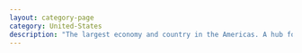 ```yaml
---
layout: category-page
category: United-States
description: "The largest economy and country in the Americas. A hub for international trade and technology development"
---
```

